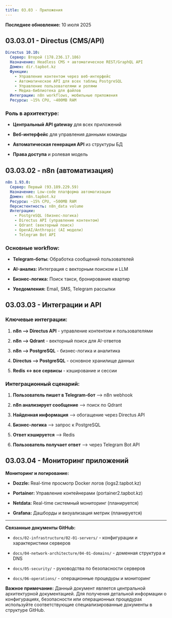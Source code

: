 ```yaml
---
title: 03.03 - Приложения
---
```


**Последнее обновление:** 10 июля 2025

## 03\.03.01 - Directus (CMS/API)

```yaml
Directus 10.10:
  Сервер: Второй (178.236.17.186)
  Назначение: Headless CMS + автоматическое REST/GraphQL API
  Домен: dir.tapbot.kz
  Функции:
    - Управление контентом через веб-интерфейс
    - Автоматическое API для всех таблиц PostgreSQL
    - Управление пользователями и ролями
    - Медиа-библиотека для файлов
  Интеграции: n8n workflows, мобильные приложения
  Ресурсы: ~15% CPU, ~400MB RAM
```

### **Роль в архитектуре:**

-  **Центральный API gateway** для всех приложений

-  **Веб-интерфейс** для управления данными команды

-  **Автоматическая генерация API** из структуры БД

-  **Права доступа** и ролевая модель

## 03\.03.02 - n8n (автоматизация)

```yaml
n8n 1.93.0:
  Сервер: Первый (93.189.229.59)
  Назначение: Low-code платформа автоматизации
  Домен: n8n.tapbot.kz  
  Ресурсы: ~15% CPU, ~500MB RAM
  Персистентность: n8n_data volume
  Интеграции:
    - PostgreSQL (бизнес-логика)
    - Directus API (управление контентом)
    - Qdrant (векторный поиск)
    - OpenAI/Anthropic (AI модели)
    - Telegram Bot API
```

### **Основные workflow:**

-  **Telegram-боты:** Обработка сообщений пользователей

-  **AI-анализ:** Интеграция с векторным поиском и LLM

-  **Бизнес-логика:** Поиск такси, бронирование квартир

-  **Уведомления:** Email, SMS, Telegram рассылки

## 03\.03.03 - Интеграции и API

### **Ключевые интеграции:**

1. **n8n --> Directus API** - управление контентом и пользователями

2. **n8n --> Qdrant** - векторный поиск для AI-ответов

3. **n8n --> PostgreSQL** - бизнес-логика и аналитика

4. **Directus --> PostgreSQL** - основное хранилище данных

5. **Redis ↔ все сервисы** - кэширование и сессии

### **Интеграционный сценарий:**

1. **Пользователь пишет в Telegram-бот** --> n8n webhook

2. **n8n анализирует сообщение** --> поиск по Qdrant

3. **Найденная информация** --> обогащение через Directus API

4. **Бизнес-логика** --> запрос к PostgreSQL

5. **Ответ кэшируется** --> Redis

6. **Пользователь получает ответ** --> через Telegram Bot API

## 03\.03.04 - Мониторинг приложений

**Мониторинг и логирование:**

-  **Dozzle:** Real-time просмотр Docker логов (logs2.tapbot.kz)

-  **Portainer:** Управление контейнерами (portainer2.tapbot.kz)

-  **Netdata:** Real-time системный мониторинг (планируется)

-  **Grafana:** Дашборды и визуализация метрик (планируется)

---

**Связанные документы GitHub:**

-  `docs/02-infrastructure/02-01-servers/` - конфигурации и характеристики серверов

-  `docs/04-network-architecture/04-01-domains/` - доменная структура и DNS

-  `docs/05-security/` - руководства по безопасности серверов

-  `docs/06-operations/` - операционные процедуры и мониторинг

**Важное примечание:** Данный документ является центральной архитектурной документацией. Для получения детальной информации о конфигурациях, безопасности или операционных процедурах используйте соответствующие специализированные документы в структуре GitHub.